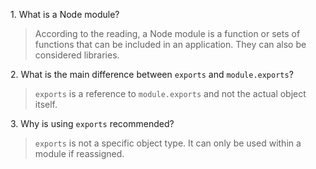 1\. What is a Node module?
>According to the reading, a Node module is a function or sets of functions that can be included in an application. They can also be considered libraries.

2\. What is the main difference between `exports` and `module.exports`?
> `exports` is a reference to `module.exports` and not the actual object itself.

3\. Why is using `exports` recommended?
>`exports` is not a specific object type. It can only be used within a module if reassigned.